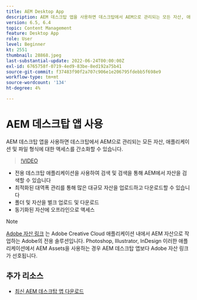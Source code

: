 ```yaml
---
title: AEM Desktop App
description: AEM 데스크탑 앱을 사용하면 데스크탑에서 AEM으로 관리되는 모든 자산, 애플리케이션 및 파일 형식에 대한 액세스를 간소화할 수 있습니다.
version: 6.5, 6.4
topic: Content Management
feature: Desktop App
role: User
level: Beginner
kt: 2551
thumbnail: 28868.jpeg
last-substantial-update: 2022-06-24T00:00:00Z
exl-id: 6765758f-0719-4ed9-83be-8ed192a75b41
source-git-commit: f37483f90f2a707c906e1e206795fdebb5f698e9
workflow-type: tm+mt
source-wordcount: '134'
ht-degree: 4%

---
```


# AEM 데스크탑 앱 사용

AEM 데스크탑 앱을 사용하면 데스크탑에서 AEM으로 관리되는 모든 자산, 애플리케이션 및 파일 형식에 대한 액세스를 간소화할 수 있습니다.

>[!VIDEO](https://video.tv.adobe.com/v/28868/?quality=12&learn=on)

+ 전용 데스크탑 애플리케이션을 사용하여 검색 및 검색을 통해 AEM에서 자산을 검색할 수 있습니다
+ 최적화된 대역폭 관리를 통해 많은 대규모 자산을 업로드하고 다운로드할 수 있습니다
+ 폴더 및 자산을 벌크 업로드 및 다운로드
+ 동기화된 자산에 오프라인으로 액세스

>[!NOTE]
>
> [Adobe 자산 링크](./adobe-asset-link.md) 는 Adobe Creative Cloud 애플리케이션 내에서 AEM 자산으로 작업하는 Adobe의 전용 솔루션입니다. Photoshop, Illustrator, InDesign 이러한 애플리케이션에서 AEM Assets을 사용하는 경우 AEM 데스크탑 앱보다 Adobe 자산 링크가 선호됩니다.

## 추가 리소스

+ [최신 AEM 데스크탑 앱 다운로드](https://experienceleague.adobe.com/docs/experience-manager-desktop-app/using/release-notes.html)
